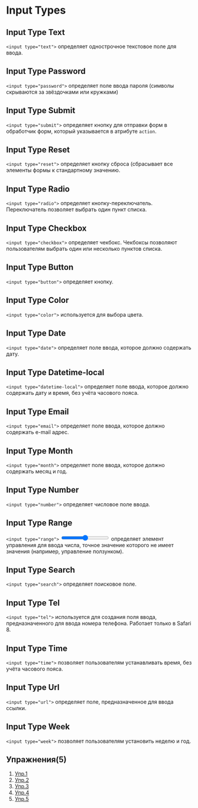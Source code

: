 # Input Types
## Input Type Text
`<input type="text">` определяет однострочное текстовое поле для ввода.

## Input Type Password
`<input type="password">` определяет поле ввода пароля (символы скрываются за звёздочками или кружками)

## Input Type Submit
`<input type="submit">` определяет кнопку для отправки форм в обработчик форм, который указывается в атрибуте `action`.

## Input Type Reset
`<input type="reset">` определяет кнопку сброса (сбрасывает все элементы формы к стандартному значению.

## Input Type Radio
`<input type="radio">` определяет кнопку-переключатель. Переключатель позволяет выбрать один пункт списка.

## Input Type Checkbox
`<input type="checkbox">` определяет чекбокс. Чекбоксы позволяют пользователям выбрать один или несколько пунктов списка.

## Input Type Button
`<input type="button">` определяет кнопку.

## Input Type Color
`<input type="color">` используется для выбора цвета.

## Input Type Date
`<input type="date">` определяет поле ввода, которое должно содержать дату.

## Input Type Datetime-local
`<input type="datetime-local">` определяет поле ввода, которое должно содержать дату и время, без учёта часового пояса.

## Input Type Email
`<input type="email">` определяет поле ввода, которое должно содержать e-mail адрес.

## Input Type Month
`<input type="month">` определяет поле ввода, которое должно содержать месяц и год.

## Input Type Number
`<input type="number">` определяет числовое поле ввода.

## Input Type Range
`<input type="range">` <Input type = "range"> определяет элемент управления для ввода числа, точное значение которого не имеет значения (например, управление ползунком).

## Input Type Search
`<input type="search">` определяет поисковое поле.

## Input Type Tel
`<input type="tel">` используется для создания поля ввода, предназначенного для ввода номера телефона. Работает только в Safari 8.

## Input Type Time
`<input type="time">` позволяет пользователям устанавливать время, без учёта часового пояса.

## Input Type Url
`<input type="url">` определяет поле, предназначенное для ввода ссылки.

## Input Type Week
`<input type="week">` позволяет пользователям установить неделю и год.

## Упражнения(5)
1. [Упр.1](https://codepen.io/Learde/pen/WJyroy)
2. [Упр.2](https://codepen.io/Learde/pen/MGXKJx)
3. [Упр.3](https://codepen.io/Learde/pen/erKJva)
4. [Упр.4](https://codepen.io/Learde/pen/rvKxmE)
5. [Упр.5](https://codepen.io/Learde/pen/erKJRw)
